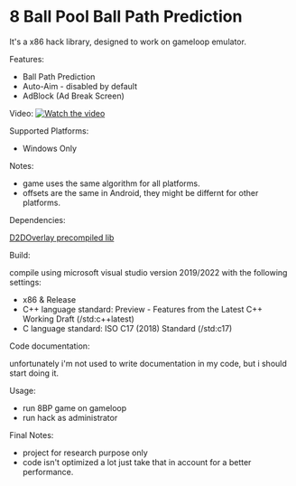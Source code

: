 # 8 Ball Pool Ball Path Prediction
It's a x86 hack library, designed to work on gameloop emulator.

Features:
- Ball Path Prediction
- Auto-Aim - disabled by default
- AdBlock (Ad Break Screen)

Video: [![Watch the video](https://img.youtube.com/vi/7-cKs1hOfdE/maxresdefault.jpg)](https://youtu.be/7-cKs1hOfdE)

Supported Platforms:

- Windows Only

Notes:
- game uses the same algorithm for all platforms.
- offsets are the same in Android, they might be differnt for other platforms.

Dependencies:

[D2DOverlay precompiled lib](https://github.com/coltonon/D2DOverlay)

Build:

compile using microsoft visual studio version 2019/2022 with the following settings:

- x86 & Release
- C++ language standard: Preview - Features from the Latest C++ Working Draft (/std:c++latest)
- C language standard: ISO C17 (2018) Standard (/std:c17)

Code documentation:

unfortunately i'm not used to write documentation in my code, but i should start doing it.   

Usage:

- run 8BP game on gameloop
- run hack as administrator

Final Notes:

- project for research purpose only
- code isn't optimized a lot just take that in account for a better performance.
